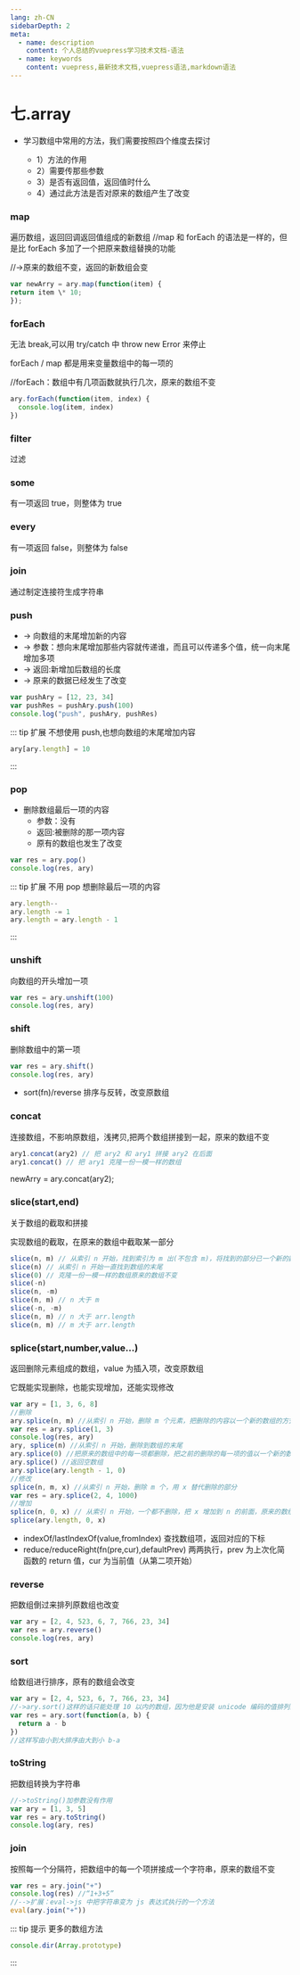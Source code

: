 ```yaml
---
lang: zh-CN
sidebarDepth: 2
meta:
  - name: description
    content: 个人总结的vuepress学习技术文档-语法
  - name: keywords
    content: vuepress,最新技术文档,vuepress语法,markdown语法
---
```


# 七.array

- 学习数组中常用的方法，我们需要按照四个维度去探讨

  - 1）方法的作用
  - 2）需要传那些参数
  - 3）是否有返回值，返回值时什么
  - 4）通过此方法是否对原来的数组产生了改变

### map

遍历数组，返回回调返回值组成的新数组
//map 和 forEach 的语法是一样的，但是比 forEach 多加了一个把原来数组替换的功能

//->原来的数组不变，返回的新数组会变

```js
var newArry = ary.map(function(item) {
return item \* 10;
});
```

### forEach

无法 break,可以用 try/catch 中 throw new Error 来停止

forEach / map 都是用来变量数组中的每一项的

//forEach：数组中有几项函数就执行几次，原来的数组不变

```js
ary.forEach(function(item, index) {
  console.log(item, index)
})
```

### filter

过滤

### some

有一项返回 true，则整体为 true

### every

有一项返回 false，则整体为 false

### join

通过制定连接符生成字符串

### push

- -> 向数组的末尾增加新的内容
- -> 参数：想向末尾增加那些内容就传递谁，而且可以传递多个值，统一向末尾增加多项
- -> 返回:新增加后数组的长度
- -> 原来的数据已经发生了改变

```js
var pushAry = [12, 23, 34]
var pushRes = pushAry.push(100)
console.log("push", pushAry, pushRes)
```

::: tip 扩展
不想使用 push,也想向数组的末尾增加内容

```js
ary[ary.length] = 10
```

:::

### pop

- 删除数组最后一项的内容
  - 参数：没有
  - 返回:被删除的那一项内容
  - 原有的数组也发生了改变

```js
var res = ary.pop()
console.log(res, ary)
```

::: tip 扩展
不用 pop 想删除最后一项的内容

```js
ary.length--
ary.length -= 1
ary.length = ary.length - 1
```

:::

### unshift

向数组的开头增加一项

```js
var res = ary.unshift(100)
console.log(res, ary)
```

### shift

删除数组中的第一项

```js
var res = ary.shift()
console.log(res, ary)
```

- sort(fn)/reverse
  排序与反转，改变原数组

### concat

连接数组，不影响原数组，浅拷贝,把两个数组拼接到一起，原来的数组不变

```js
ary1.concat(ary2) // 把 ary2 和 ary1 拼接 ary2 在后面
ary1.concat() // 把 ary1 克隆一份一模一样的数组
```

newArry = ary.concat(ary2);

### slice(start,end)

关于数组的截取和拼接

实现数组的截取，在原来的数组中截取某一部分

```js
slice(n, m) // 从索引 n 开始，找到索引为 m 出(不包含 m)，将找到的部分已一个新的数组返回，原来的数组不变
slice(n) // 从索引 n 开始一直找到数组的末尾
slice(0) // 克隆一份一模一样的数组原来的数组不变
slice(-n)
slice(n, -m)
slice(n, m) // n 大于 m
slice(-n, -m)
slice(n, m) // n 大于 arr.length
slice(n, m) // m 大于 arr.length
```

### splice(start,number,value...)

返回删除元素组成的数组，value 为插入项，改变原数组

它既能实现删除，也能实现增加，还能实现修改

```js
var ary = [1, 3, 6, 8]
//删除
ary.splice(n, m) //从索引 n 开始，删除 m 个元素，把删除的内容以一个新的数组的方式返回，原来的数组改变
var res = ary.splice(1, 3)
console.log(res, ary)
ary, splice(n) //从索引 n 开始，删除到数组的末尾
ary.splice(0) //把原来的数组中的每一项都删除，把之前的删除的每一项的值以一个新的数组返回（把之前的数组克隆了一份，并且清空了原来的数组）
ary.splice() //返回空数组
ary.splice(ary.length - 1, 0)
//修改
splice(n, m, x) //从索引 n 开始，删除 m 个，用 x 替代删除的部分
var res = ary.splice(2, 4, 1000)
//增加
splice(n, 0, x) // 从索引 n 开始，一个都不删除，把 x 增加到 n 的前面，原来的数组改变
splice(ary.length, 0, x)
```

- indexOf/lastIndexOf(value,fromIndex)
  查找数组项，返回对应的下标
- reduce/reduceRight(fn(pre,cur),defaultPrev)
  两两执行，prev 为上次化简函数的 return 值，cur 为当前值（从第二项开始）

### reverse

把数组倒过来排列原数组也改变

```js
var ary = [2, 4, 523, 6, 7, 766, 23, 34]
var res = ary.reverse()
console.log(res, ary)
```

### sort

给数组进行排序，原有的数组会改变

```js
var ary = [2, 4, 523, 6, 7, 766, 23, 34]
//->ary.sort()这样的话只能处理 10 以内的数组，因为他是安装 unicode 编码的值排列的
var res = ary.sort(function(a, b) {
  return a - b
})
//这样写由小到大排序由大到小 b-a
```

### toString

把数组转换为字符串

```js
//->toString()加参数没有作用
var ary = [1, 3, 5]
var res = ary.toString()
console.log(ary, res)
```

### join

按照每一个分隔符，把数组中的每一个项拼接成一个字符串，原来的数组不变

```js
var res = ary.join("+")
console.log(res) //“1+3+5”
//-->扩展：eval->js 中把字符串变为 js 表达式执行的一个方法
eval(ary.join("+"))
```

::: tip 提示
更多的数组方法

```js
console.dir(Array.prototype)
```

:::
